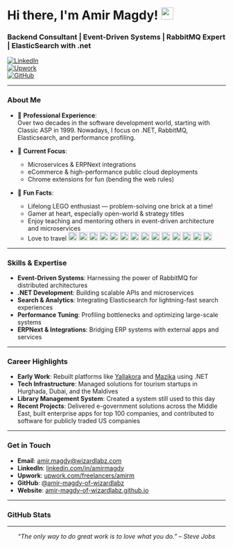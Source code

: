 <!-- 
  This is a sample GitHub Profile README for Amir Magdy.
  Customize the content below to highlight your own projects, interests,
  or professional details.
-->

# Hi there, I'm Amir Magdy! <img src="https://media.giphy.com/media/hvRJCLFzcasrR4ia7z/giphy.gif" width="28" />

### Backend Consultant | Event-Driven Systems | RabbitMQ Expert | ElasticSearch with .net

[![LinkedIn](https://img.shields.io/badge/-LinkedIn-blue?style=flat&logo=Linkedin&logoColor=white)](https://www.linkedin.com/in/amirmagdy/)  
[![Upwork](https://img.shields.io/badge/-Upwork-6fda44?style=flat&logo=Upwork&logoColor=white)](https://www.upwork.com/freelancers/amirm)  
[![GitHub](https://img.shields.io/badge/-GitHub-black?style=flat&logo=github&logoColor=white)](https://github.com/amir-magdy-of-wizardlabz)

---

### About Me

- 🔭 **Professional Experience**:  
  Over two decades in the software development world, starting with Classic ASP in 1999. Nowadays, I focus on .NET, RabbitMQ, Elasticsearch, and performance profiling.

- 🌱 **Current Focus**:  
  - Microservices & ERPNext integrations  
  - eCommerce & high-performance public cloud deployments  
  - Chrome extensions for fun (bending the web rules)

- 🎉 **Fun Facts**:  
  - Lifelong LEGO enthusiast — problem-solving one brick at a time!  
  - Gamer at heart, especially open-world & strategy titles  
  - Enjoy teaching and mentoring others in event-driven architecture and microservices
  - Love to travel <img src="https://twemoji.maxcdn.com/v/latest/svg/1f1ea-1f1ec.svg" alt="🇪🇬" width="20" />  <img src="https://twemoji.maxcdn.com/v/latest/svg/1f1e6-1f1ea.svg" alt="🇦🇪" width="20" /> <img src="https://twemoji.maxcdn.com/v/latest/svg/1f1f6-1f1e6.svg" alt="🇶🇦" width="20" /> <img src="https://twemoji.maxcdn.com/v/latest/svg/1f1e7-1f1ed.svg" alt="🇧🇭" width="20" /> <img src="https://twemoji.maxcdn.com/v/latest/svg/1f1f9-1f1f7.svg" alt="🇹🇷" width="20" /> <img src="https://twemoji.maxcdn.com/v/latest/svg/1f1ec-1f1f7.svg" alt="🇬🇷" width="20" /> <img src="https://twemoji.maxcdn.com/v/latest/svg/1f1ee-1f1f9.svg" alt="🇮🇹" width="20" /> <img src="https://twemoji.maxcdn.com/v/latest/svg/1f1fb-1f1e6.svg" alt="🇻🇦" width="20" /> <img src="https://twemoji.maxcdn.com/v/latest/svg/1f1f2-1f1fe.svg" alt="🇲🇾" width="20" /> <img src="https://twemoji.maxcdn.com/v/latest/svg/1f1e6-1f1fa.svg" alt="🇦🇺" width="20" /> <img src="https://twemoji.maxcdn.com/v/latest/svg/1f1ef-1f1f5.svg" alt="🇯🇵" width="20" /> <img src="https://twemoji.maxcdn.com/v/latest/svg/1f1fa-1f1f8.svg" alt="🇺🇸" width="20" /> <img src="https://twemoji.maxcdn.com/v/latest/svg/1f1e8-1f1ff.svg" alt="🇨🇿" width="20" /> <img src="https://twemoji.maxcdn.com/v/latest/svg/1f1e6-1f1f9.svg" alt="🇦🇹" width="20" />




---

### Skills & Expertise

- **Event-Driven Systems**: Harnessing the power of RabbitMQ for distributed architectures  
- **.NET Development**: Building scalable APIs and microservices  
- **Search & Analytics**: Integrating Elasticsearch for lightning-fast search experiences  
- **Performance Tuning**: Profiling bottlenecks and optimizing large-scale systems  
- **ERPNext & Integrations**: Bridging ERP systems with external apps and services  

---

### Career Highlights

- **Early Work**: Rebuilt platforms like [Yallakora](https://yallakora.com/) and [Mazika](https://mazika.com/) using .NET  
- **Tech Infrastructure**: Managed solutions for tourism startups in Hurghada, Dubai, and the Maldives  
- **Library Management System**: Created a system still used to this day  
- **Recent Projects**: Delivered e-government solutions across the Middle East, built enterprise apps for top 100 companies, and contributed to software for publicly traded US companies

---

### Get in Touch

- **Email**: [amir.magdy@wizardlabz.com](mailto:amir@wizardlabz.com)  
- **LinkedIn**: [linkedin.com/in/amirmagdy](https://www.linkedin.com/in/amirmagdy/)  
- **Upwork**: [upwork.com/freelancers/amirm](https://www.upwork.com/freelancers/amirm)  
- **GitHub**: [@amir-magdy-of-wizardlabz](https://github.com/amir-magdy-of-wizardlabz)  
- **Website**: [amir-magdy-of-wizardlabz.github.io](https://amir-magdy-of-wizardlabz.github.io/)

---

### GitHub Stats

<!-- Uncomment the following lines if you'd like to display GitHub stats or a language breakdown -->
<!-- 
![Amir Magdy's GitHub stats](https://github-readme-stats.vercel.app/api?username=amir-magdy-of-wizardlabz&show_icons=true&theme=tokyonight)
![Top Languages](https://github-readme-stats.vercel.app/api/top-langs/?username=amir-magdy-of-wizardlabz&layout=compact&theme=tokyonight)
-->

---

<p align="center">
  <i>“The only way to do great work is to love what you do.” – Steve Jobs</i>
</p>
